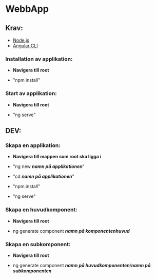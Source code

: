 # WebbApp

## Krav:

* [Node.js](https://nodejs.org/en/)
* [Angular CLI](https://cli.angular.io)
  
  
### Installation av applikation: 
* __Navigera till root__

* "npm install"
 
 
### Start av applikation:
* __Navigera till root__

* "ng serve"

      
## DEV: 
   
### Skapa en applikation:   
* __Navigera till mappen som root ska ligga i__

* "ng new ***namn på applikationen***"
* "cd ***namn på applikationen***"
* "npm install"
* "ng serve"


### Skapa en huvudkomponent: 
* __Navigera till root__

* ng generate component ***namn på komponentenhuvud***


### Skapa en subkomponent:
* __Navigera till root__

* ng generate component ***namn på huvudkomponenten***/***namn på subkomponenten***
  
